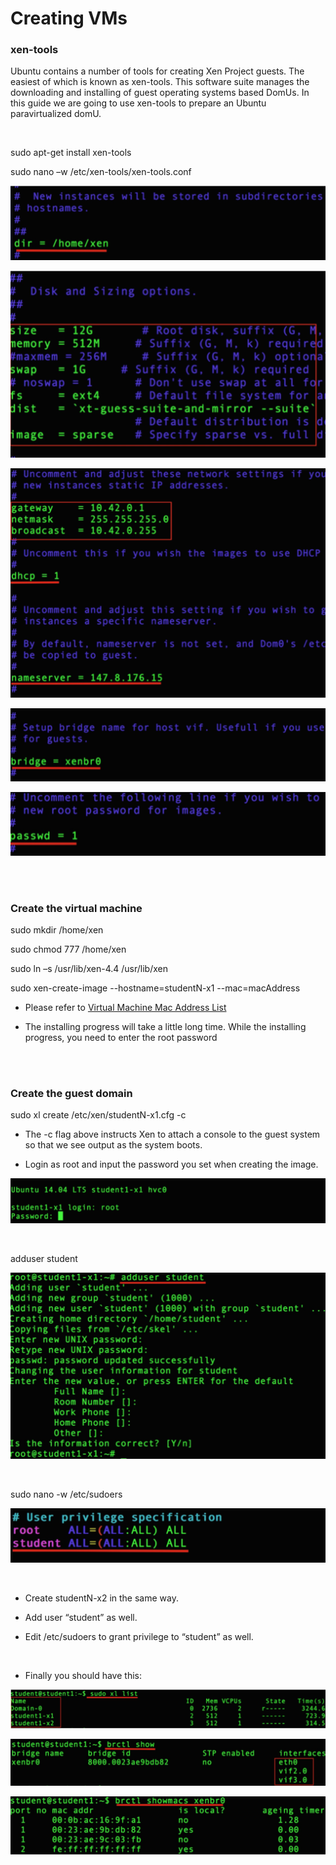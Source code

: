 # Creating VMs


### xen-tools

Ubuntu contains a number of tools for creating Xen Project guests. The easiest of which is known as xen-tools. This software suite manages the downloading and installing of guest operating systems based DomUs. In this guide we are going to use xen-tools to prepare an Ubuntu paravirtualized domU.

<br/>


sudo apt-get install xen-tools

sudo nano –w /etc/xen-tools/xen-tools.conf

![](https://raw.githubusercontent.com/congqiyuan/tutorial/master/xen_installation/10.png)

![](https://raw.githubusercontent.com/congqiyuan/tutorial/master/xen_installation/11.png)

![](https://raw.githubusercontent.com/congqiyuan/tutorial/master/xen_installation/12.png)

![](https://raw.githubusercontent.com/congqiyuan/tutorial/master/xen_installation/13.png)

![](https://raw.githubusercontent.com/congqiyuan/tutorial/master/xen_installation/14.png)

<br/>
<br/>



### Create the virtual machine

sudo mkdir /home/xen

sudo chmod 777 /home/xen

sudo ln –s /usr/lib/xen-4.4 /usr/lib/xen

sudo xen-create-image --hostname=studentN-x1 --mac=macAddress

* Please refer to [Virtual Machine Mac Address List]()


* The installing progress will take a little long time. While the installing progress, you need to enter the root password

<br/>
<br/>



### Create the guest domain

sudo xl create /etc/xen/studentN-x1.cfg -c

* The -c flag above instructs Xen to attach a console to the guest system so that we see output as the system boots.

* Login as root and input the password you set when creating the image.

![](https://raw.githubusercontent.com/congqiyuan/tutorial/master/xen_installation/15.png)

<br/>


adduser student

![](https://raw.githubusercontent.com/congqiyuan/tutorial/master/xen_installation/16.png)

<br/>


sudo nano -w /etc/sudoers

![](https://raw.githubusercontent.com/congqiyuan/tutorial/master/xen_installation/17.png)

<br/>



* Create studentN-x2 in the same way.

* Add user “student” as well.

* Edit /etc/sudoers to grant privilege to “student” as well.

<br/>


* Finally you should have this:

![](https://raw.githubusercontent.com/congqiyuan/tutorial/master/xen_installation/18.png)

![](https://raw.githubusercontent.com/congqiyuan/tutorial/master/xen_installation/19.png)

![](https://raw.githubusercontent.com/congqiyuan/tutorial/master/xen_installation/20.png)






